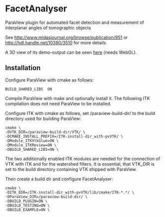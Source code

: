 # FacetAnalyser
ParaView plugin for automated facet detection and measurement of interplanar angles of tomographic objects

See http://www.midasjournal.org/browse/publication/951 or http://hdl.handle.net/10380/3510 for more details.

A 3D view of its demo-output can be seen [here](http://htmlpreview.github.io/?https://github.com/romangrothausmann/FacetAnalyser/blob/master/demos/8faced-rhombic-dodecahedron_twinned_simp%2Bdef.html) (needs WebGL).

## Installation


Configure ParaView with cmake as follows:

`BUILD_SHARED_LIBS  ON`  

Compile ParaView with make and optionally install it. The following ITK compilation does not need ParaView to be installed.

Configure ITK with cmake as follows, set /paraview-build-dir/ to the build directory used for building ParaView:

```
cmake \
-DVTK_DIR=/paraview-build-dir/VTK/ \
-DCMAKE_INSTALL_PREFIX=/ITK-install-dir_with-pvVTK/ \
-DModule_ITKVtkGlue=ON \
-DModule_ITKReview=ON \
-DBUILD_SHARED_LIBS=ON \
```

The two additionally enabled ITK modules are needed for the connection of VTK with ITK and for the watershed filters. It is essential, that VTK_DIR is set to the build directory containing VTK shipped with ParaView.

Then create a build dir and configure FacetAnalyser:

```
cmake \
-DITK_DIR=/ITK-install-dir_with-pvVTK/lib/cmake/ITK-*.*/ \
-DParaView_DIR=/paraview-build-dir/ \
-DBUILD_PLUGIN=ON \
-DBUILD_TESTING=ON \
-DBUILD_EXAMPLE=ON \
```


